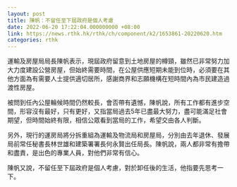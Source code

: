 ```yaml
---
layout: post
title: 陳帆：不留任至下屆政府是個人考慮
date: 2022-06-20 17:22:04.000000000 +08:00
link: https://news.rthk.hk/rthk/ch/component/k2/1653861-20220620.htm
categories: rthk
---
```


運輸及房屋局局長陳帆表示，現屆政府留意到土地房屋的樽頸，雖然已非常努力加大力度建設公營房屋，但始終需要時間，在公屋供應短期未能到位時，必須要在其他方面為有需要人士提供適切居所，感謝商界和志願機構在短時間內為市民建造過渡性房屋。

被問到任內公屋輪候時間仍然較長，會否帶有遺憾，陳帆說，所有工作都有進步空間，形容沒有最好，只有更好，又指當局過去5年已盡最大努力，盡可能滿足社會期望，但時間始終有限，相信公眾看到當局的工作，希望交由各人判斷。

另外，現行的運房局將分拆重組為運輸及物流局和房屋局，分別由去年退休、發展局前常任秘書長林世雄和建築署署長何永賢出任局長。陳帆說，兩人都非常有擔帶和盡責，是出色的專業人員，對他們非常有信心。

陳帆又說，不留任至下屆政府是個人考慮，對於卸任後的生活，他指要先思考一下。
